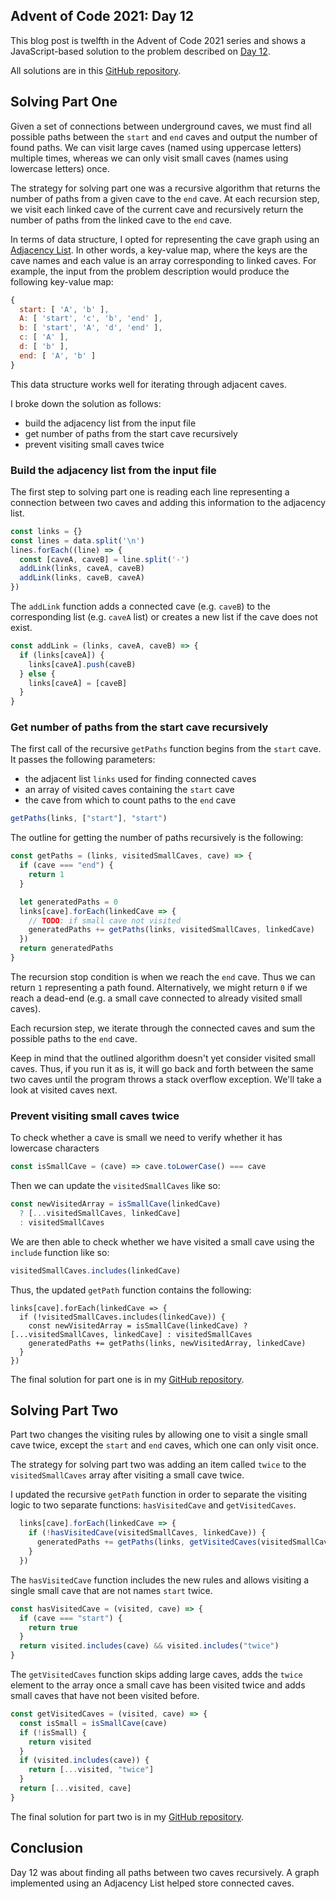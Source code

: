 ## Advent of Code 2021: Day 12


This blog post is twelfth in the Advent of Code 2021 series and shows a JavaScript-based solution to the problem described on [Day 12](https://adventofcode.com/2021/day/12).

All solutions are in this [GitHub repository](https://github.com/mancristiana/advent-of-code-2021).

## Solving Part One
Given a set of connections between underground caves, we must find all possible paths between the `start` and `end` caves and output the number of found paths. We can visit large caves (named using uppercase letters) multiple times, whereas we can only visit small caves (names using lowercase letters) once.

The strategy for solving part one was a recursive algorithm that returns the number of paths from a given cave to the `end` cave. At each recursion step, we visit each linked cave of the current cave and recursively return the number of paths from the linked cave to the `end` cave.

In terms of data structure, I opted for representing the cave graph using an [Adjacency List](https://en.wikipedia.org/wiki/Adjacency_list). In other words, a key-value map, where the keys are the cave names and each value is an array corresponding to linked caves. For example, the input from the problem description would produce the following key-value map:
```js
{
  start: [ 'A', 'b' ],
  A: [ 'start', 'c', 'b', 'end' ],
  b: [ 'start', 'A', 'd', 'end' ],
  c: [ 'A' ],
  d: [ 'b' ],
  end: [ 'A', 'b' ]
}
```
This data structure works well for iterating through adjacent caves.

I broke down the solution as follows:
- build the adjacency list from the input file
- get number of paths from the start cave recursively
- prevent visiting small caves twice

### Build the adjacency list from the input file
The first step to solving part one is reading each line representing a connection between two caves and adding this information to the adjacency list.
```js
const links = {}
const lines = data.split('\n')
lines.forEach((line) => {
  const [caveA, caveB] = line.split('-')
  addLink(links, caveA, caveB)
  addLink(links, caveB, caveA)
})
```
The `addLink` function adds a connected cave (e.g. `caveB`) to the corresponding list (e.g. `caveA` list) or creates a new list if the cave does not exist.
```js
const addLink = (links, caveA, caveB) => {
  if (links[caveA]) {
    links[caveA].push(caveB)
  } else {
    links[caveA] = [caveB]
  }
}
```

### Get number of paths from the start cave recursively

The first call of the recursive `getPaths` function begins from the `start` cave. It passes the following parameters:
- the adjacent list `links` used for finding connected caves
- an array of visited caves containing the `start` cave
- the cave from which to count paths to the `end` cave

```js
getPaths(links, ["start"], "start")
```

The outline for getting the number of paths recursively is the following:
```js
const getPaths = (links, visitedSmallCaves, cave) => {
  if (cave === "end") {
    return 1
  }

  let generatedPaths = 0
  links[cave].forEach(linkedCave => {
    // TODO: if small cave not visited 
    generatedPaths += getPaths(links, visitedSmallCaves, linkedCave)
  })
  return generatedPaths
}
```

The recursion stop condition is when we reach the `end` cave. Thus we can return `1` representing a path found. Alternatively, we might return `0` if we reach a dead-end (e.g. a small cave connected to already visited small caves).

Each recursion step, we iterate through the connected caves and sum the possible paths to the `end` cave. 

Keep in mind that the outlined algorithm doesn't yet consider visited small caves. Thus, if you run it as is, it will go back and forth between the same two caves until the program throws a stack overflow exception. We'll take a look at visited caves next.

### Prevent visiting small caves twice
To check whether a cave is small we need to verify whether it has lowercase characters
```js
const isSmallCave = (cave) => cave.toLowerCase() === cave
```
Then we can update the `visitedSmallCaves` like so:
```js
const newVisitedArray = isSmallCave(linkedCave) 
  ? [...visitedSmallCaves, linkedCave]
  : visitedSmallCaves
```
We are then able to check whether we have visited a small cave using the `include` function like so:
```js
visitedSmallCaves.includes(linkedCave)
```

Thus, the updated `getPath` function contains the following:
```
links[cave].forEach(linkedCave => {
  if (!visitedSmallCaves.includes(linkedCave)) {
    const newVisitedArray = isSmallCave(linkedCave) ? [...visitedSmallCaves, linkedCave] : visitedSmallCaves
    generatedPaths += getPaths(links, newVisitedArray, linkedCave)
  }
})
```

The final solution for part one is in my [GitHub repository](https://github.com/mancristiana/advent-of-code-2021/blob/main/src/day-12-passage-pathing/one.js).

## Solving Part Two
Part two changes the visiting rules by allowing one to visit a single small cave twice, except the `start` and `end` caves, which one can only visit once.

The strategy for solving part two was adding an item called `twice` to the `visitedSmallCaves` array after visiting a small cave twice. 

I updated the recursive `getPath` function in order to separate the visiting logic to two separate functions: `hasVisitedCave` and `getVisitedCaves`.
```js
  links[cave].forEach(linkedCave => {
    if (!hasVisitedCave(visitedSmallCaves, linkedCave)) {
      generatedPaths += getPaths(links, getVisitedCaves(visitedSmallCaves, linkedCave), linkedCave)
    }
  })
```

The `hasVisitedCave` function includes the new rules and allows visiting a single small cave that are not names `start` twice.
```js
const hasVisitedCave = (visited, cave) => {
  if (cave === "start") {
    return true
  }
  return visited.includes(cave) && visited.includes("twice")
}
```

The `getVisitedCaves` function skips adding large caves, adds the `twice` element to the array once a small cave has been visited twice and adds small caves that have not been visited before.
```js
const getVisitedCaves = (visited, cave) => {
  const isSmall = isSmallCave(cave)
  if (!isSmall) {
    return visited
  }
  if (visited.includes(cave)) {
    return [...visited, "twice"]
  }
  return [...visited, cave]
}
```

The final solution for part two is in my [GitHub repository](https://github.com/mancristiana/advent-of-code-2021/blob/main/src/day-12-passage-pathing/two.js).

## Conclusion
Day 12 was about finding all paths between two caves recursively. A graph implemented using an Adjacency List helped store connected caves.